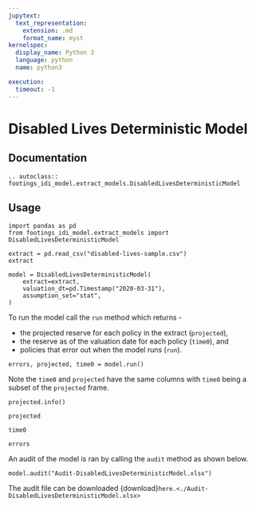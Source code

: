 ```yaml
---
jupytext:
  text_representation:
    extension: .md
    format_name: myst
kernelspec:
  display_name: Python 3
  language: python
  name: python3

execution:
  timeout: -1
---
```



# Disabled Lives Deterministic Model

## Documentation

```{eval-rst}
.. autoclass:: footings_idi_model.extract_models.DisabledLivesDeterministicModel
```

## Usage

```{code-cell} ipython3
import pandas as pd
from footings_idi_model.extract_models import DisabledLivesDeterministicModel
```

```{code-cell} ipython3
extract = pd.read_csv("disabled-lives-sample.csv")
extract
```

```{code-cell} ipython3
model = DisabledLivesDeterministicModel(
    extract=extract,
    valuation_dt=pd.Timestamp("2020-03-31"),
    assumption_set="stat",
)
```

To run the model call the `run` method which returns -

- the projected reserve for each policy in the extract (`projected`),
- the reserve as of the valuation date for each policy (`time0`), and
- policies that error out when the model runs (`run`).

```{code-cell} ipython3
errors, projected, time0 = model.run()
```

Note the `time0` and `projected` have the same columns with `time0` being a subset of the `projected` frame.

```{code-cell} ipython3
projected.info()
```

```{code-cell} ipython3
projected
```

```{code-cell} ipython3
time0
```

```{code-cell} ipython3
errors
```

An audit of the model is ran by calling the `audit` method as shown below.

```{code-cell} ipython3
model.audit("Audit-DisabledLivesDeterministicModel.xlsx")
```

The audit file can be downloaded {download}`here.<./Audit-DisabledLivesDeterministicModel.xlsx>`
